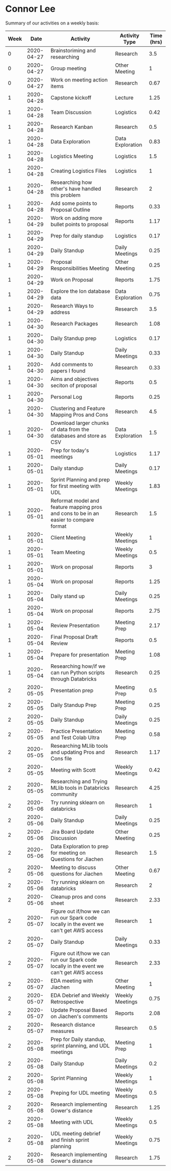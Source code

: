 # Connor Lee

Summary of our activities on a weekly basis:

| Week | Date | Activity  | Activity Type | Time (hrs)   |
| ------------- | ------------- | ------------- | ------------- |------------- | 
|0|2020-04-27|Brainstoriming and researching|Research|3.5|
|0|2020-04-27|Group meeting|Other Meeting|1|
|0|2020-04-27|Work on meeting action items|Research|0.67|
|1|2020-04-28|Capstone kickoff|Lecture|1.25|
|1|2020-04-28|Team Discussion|Logistics|0.42|
|1|2020-04-28|Research Kanban|Research|0.5|
|1|2020-04-28|Data Exploration|Data Exploration|0.83|
|1|2020-04-28|Logistics Meeting|Logistics|1.5|
|1|2020-04-28|Creating Logistics Files|Logistics|1|
|1|2020-04-28|Researching how other's have handled this problem|Research|2|
|1|2020-04-28|Add some points to Proposal Outline|Reports|0.33|
|1|2020-04-29|Work on adding more bullet points to proposal|Reports|1.17|
|1|2020-04-29|Prep for daily standup|Logistics|0.17|
|1|2020-04-29|Daily Standup|Daily Meetings|0.25|
|1|2020-04-29|Proposal Responsibilities Meeting|Other Meeting|0.25|
|1|2020-04-29|Work on Proposal|Reports|1.75|
|1|2020-04-29|Explore the Ion database data|Data Exploration|0.75|
|1|2020-04-29|Research Ways to address|Research|3.5|
|1|2020-04-30|Research Packages|Research|1.08|
|1|2020-04-30|Daily Standup prep|Logistics|0.17|
|1|2020-04-30|Daily Standup|Daily Meetings|0.33|
|1|2020-04-30|Add comments to papers I found|Research|0.33|
|1|2020-04-30|Aims and objectives seciton of proposal|Reports|0.5|
|1|2020-04-30|Personal Log|Reports|0.25|
|1|2020-04-30|Clustering and Feature Mapping Pros and Cons|Research|4.5|
|1|2020-04-30|Download larger chunks of data from the databases and store as CSV|Data Exploration|1.5|
|1|2020-05-01|Prep for today's meetings|Logistics|1.17|
|1|2020-05-01|Daily standup|Daily Meetings|0.17|
|1|2020-05-01|Sprint Planning and prep for first meeting with UDL|Weekly Meetings|1.83|
|1|2020-05-01|Reformat model and feature mapping pros and cons to be in an easier to compare format|Research|1.5|
|1|2020-05-01|Client Meeting|Weekly Meetings|1|
|1|2020-05-01|Team Meeting|Weekly Meetings|0.5|
|1|2020-05-01|Work on proposal|Reports|3|
|1|2020-05-04|Work on proposal|Reports|1.25|
|1|2020-05-04|Daily stand up|Daily Meetings|0.25|
|1|2020-05-04|Work on proposal|Reports|2.75|
|1|2020-05-04|Review Presentation|Meeting Prep|2.17|
|1|2020-05-04|Final Proposal Draft Review|Reports|0.5|
|1|2020-05-04|Prepare for presentation|Meeting Prep|1.08|
|1|2020-05-04|Researching how/if we can run Python scripts through Databricks|Research|0.25|
|2|2020-05-05|Presentation prep|Meeting Prep|0.5|
|2|2020-05-05|Daily Standup Prep|Meeting Prep|0.25|
|2|2020-05-05|Daily Standup|Daily Meetings|0.25|
|2|2020-05-05|Practice Presentation and Test Colab Ultra|Meeting Prep|0.58|
|2|2020-05-05|Researching MLlib tools and updating Pros and Cons file|Research|1.17|
|2|2020-05-05|Meeting with Scott|Weekly Meetings|0.42|
|2|2020-05-05|Researching and Trying MLlib tools in Databricks community|Research|4.25|
|2|2020-05-06|Try running sklearn on databricks|Research|1|
|2|2020-05-06|Daily Standup|Daily Meetings|0.25|
|2|2020-05-06|Jira Board Update Discussion|Other Meeting|0.25|
|2|2020-05-06|Data Exploration to prep for meeting on Questions for Jiachen|Research|1.5|
|2|2020-05-06|Meeting to discuss questions for Jiachen|Other Meeting|0.67|
|2|2020-05-06|Try running sklearn on databricks|Research|2|
|2|2020-05-06|Cleanup pros and cons sheet|Research|2.33|
|2|2020-05-07|Figure out if/how we can run our Spark code locally in the event we can't get AWS access|Research|1|
|2|2020-05-07|Daily Standup|Daily Meetings|0.33|
|2|2020-05-07|Figure out if/how we can run our Spark code locally in the event we can't get AWS access|Research|2.33|
|2|2020-05-07|EDA meeting with Jiachen|Other Meeting|1|
|2|2020-05-07|EDA Debrief and Weekly Retrospective|Weekly Meetings|0.75|
|2|2020-05-07|Update Proposal Based on Jiachen's comments|Reports|2.08|
|2|2020-05-07|Research distance measures|Research|0.5|
|2|2020-05-08|Prep for Daily standup, sprint planning, and UDL meetings|Meeting Prep|1|
|2|2020-05-08|Daily Standup|Daily Meetings|0.2|
|2|2020-05-08|Sprint Planning|Weekly Meetings|1|
|2|2020-05-08|Preping for UDL meeting|Weekly Meetings|0.5|
|2|2020-05-08|Research implementing Gower's distance|Research|1.25|
|2|2020-05-08|Meeting with UDL|Weekly Meetings|0.5|
|2|2020-05-08|UDL meeting debrief and finish sprint planning|Weekly Meetings|0.75|
|2|2020-05-08|Research implementing Gower's distance|Research|1.75|
